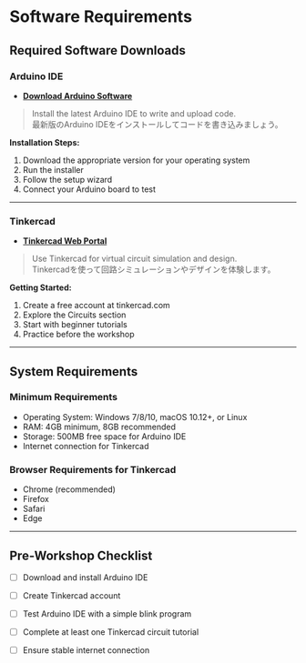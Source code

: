 # Software Requirements

## Required Software Downloads

### Arduino IDE

- **[Download Arduino Software](#)**
  
> Install the latest Arduino IDE to write and upload code.  
> 最新版のArduino IDEをインストールしてコードを書き込みましょう。

**Installation Steps:**
1. Download the appropriate version for your operating system
2. Run the installer
3. Follow the setup wizard
4. Connect your Arduino board to test

---

### Tinkercad

- **[Tinkercad Web Portal](https://www.tinkercad.com)**
  
> Use Tinkercad for virtual circuit simulation and design.  
> Tinkercadを使って回路シミュレーションやデザインを体験します。

**Getting Started:**
1. Create a free account at tinkercad.com
2. Explore the Circuits section
3. Start with beginner tutorials
4. Practice before the workshop

---

## System Requirements

### Minimum Requirements
- Operating System: Windows 7/8/10, macOS 10.12+, or Linux
- RAM: 4GB minimum, 8GB recommended
- Storage: 500MB free space for Arduino IDE
- Internet connection for Tinkercad

### Browser Requirements for Tinkercad
- Chrome (recommended)
- Firefox
- Safari
- Edge

---

## Pre-Workshop Checklist

- [ ] Download and install Arduino IDE
- [ ] Create Tinkercad account
- [ ] Test Arduino IDE with a simple blink program
- [ ] Complete at least one Tinkercad circuit tutorial
- [ ] Ensure stable internet connection

